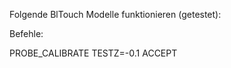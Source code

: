 Folgende BlTouch Modelle funktionieren (getestet):





Befehle:

PROBE_CALIBRATE
TESTZ=-0.1
ACCEPT 
